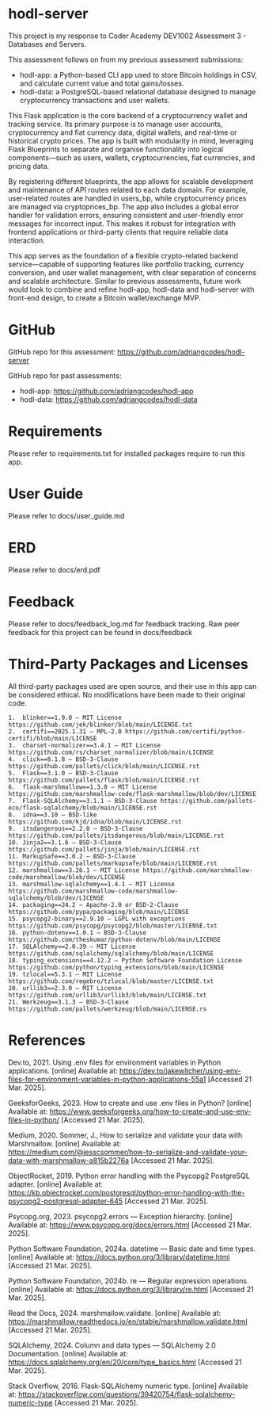 # hodl-server

This project is my response to Coder Academy DEV1002 Assessment 3 - Databases and Servers.

This assessment follows on from my previous assessment submissions:
- hodl-app: a Python-based CLI app used to store Bitcoin holdings in CSV, and calculate current value and total gains/losses.
- hodl-data: a PostgreSQL-based relational database designed to manage cryptocurrency transactions and user wallets.

This Flask application is the core backend of a cryptocurrency wallet and tracking service. Its primary purpose is to manage user accounts, cryptocurrency and fiat currency data, digital wallets, and real-time or historical crypto prices. The app is built with modularity in mind, leveraging Flask Blueprints to separate and organise functionality into logical components—such as users, wallets, cryptocurrencies, fiat currencies, and pricing data.

By registering different blueprints, the app allows for scalable development and maintenance of API routes related to each data domain. For example, user-related routes are handled in users_bp, while cryptocurrency prices are managed via cryptoprices_bp. The app also includes a global error handler for validation errors, ensuring consistent and user-friendly error messages for incorrect input. This makes it robust for integration with frontend applications or third-party clients that require reliable data interaction.

This app serves as the foundation of a flexible crypto-related backend service—capable of supporting features like portfolio tracking, currency conversion, and user wallet management, with clear separation of concerns and scalable architecture. Similar to previous assessments, future work would look to combine and refine hodl-app, hodl-data and hodl-server with front-end design, to create a Bitcoin wallet/exchange MVP.

# GitHub

GitHub repo for this assessment: https://github.com/adriangcodes/hodl-server

GitHub repo for past assessments:
- hodl-app: https://github.com/adriangcodes/hodl-app
- hodl-data: https://github.com/adriangcodes/hodl-data

# Requirements

Please refer to requirements.txt for installed packages require to run this app.

# User Guide

Please refer to docs/user_guide.md

# ERD

Please refer to docs/erd.pdf

# Feedback

Please refer to docs/feedback_log.md for feedback tracking.
Raw peer feedback for this project can be found in docs/feedback

# Third-Party Packages and Licenses

All third-party packages used are open source, and their use in this app can be considered ethical. No modifications have been made to their original code.

	1.	blinker==1.9.0 — MIT License https://github.com/jek/blinker/blob/main/LICENSE.txt
	2.	certifi==2025.1.31 — MPL-2.0 https://github.com/certifi/python-certifi/blob/main/LICENSE
	3.	charset-normalizer==3.4.1 — MIT License https://github.com/rs/charset_normalizer/blob/main/LICENSE
	4.	click==8.1.8 — BSD-3-Clause https://github.com/pallets/click/blob/main/LICENSE.rst
	5.	Flask==3.1.0 — BSD-3-Clause https://github.com/pallets/flask/blob/main/LICENSE.rst
	6.	flask-marshmallow==1.3.0 — MIT License https://github.com/marshmallow-code/flask-marshmallow/blob/dev/LICENSE
	7.	Flask-SQLAlchemy==3.1.1 — BSD-3-Clause https://github.com/pallets-eco/flask-sqlalchemy/blob/main/LICENSE.rst
	8.	idna==3.10 — BSD-like https://github.com/kjd/idna/blob/main/LICENSE.rst
	9.	itsdangerous==2.2.0 — BSD-3-Clause https://github.com/pallets/itsdangerous/blob/main/LICENSE.rst
	10.	Jinja2==3.1.6 — BSD-3-Clause https://github.com/pallets/jinja/blob/main/LICENSE.rst
	11.	MarkupSafe==3.0.2 — BSD-3-Clause https://github.com/pallets/markupsafe/blob/main/LICENSE.rst
	12.	marshmallow==3.26.1 — MIT License https://github.com/marshmallow-code/marshmallow/blob/dev/LICENSE
	13.	marshmallow-sqlalchemy==1.4.1 — MIT License https://github.com/marshmallow-code/marshmallow-sqlalchemy/blob/dev/LICENSE
	14.	packaging==24.2 — Apache-2.0 or BSD-2-Clause https://github.com/pypa/packaging/blob/main/LICENSE
	15.	psycopg2-binary==2.9.10 — LGPL with exceptions https://github.com/psycopg/psycopg2/blob/master/LICENSE.txt
	16.	python-dotenv==1.0.1 — BSD-3-Clause https://github.com/theskumar/python-dotenv/blob/main/LICENSE
	17.	SQLAlchemy==2.0.39 — MIT License https://github.com/sqlalchemy/sqlalchemy/blob/main/LICENSE
	18.	typing_extensions==4.12.2 — Python Software Foundation License https://github.com/python/typing_extensions/blob/main/LICENSE
	19.	tzlocal==5.3.1 — MIT License https://github.com/regebro/tzlocal/blob/master/LICENSE.txt
	20.	urllib3==2.3.0 — MIT License https://github.com/urllib3/urllib3/blob/main/LICENSE.txt
	21.	Werkzeug==3.1.3 — BSD-3-Clause https://github.com/pallets/werkzeug/blob/main/LICENSE.rs

# References

Dev.to, 2021. Using .env files for environment variables in Python applications. [online] Available at: https://dev.to/jakewitcher/using-env-files-for-environment-variables-in-python-applications-55a1 [Accessed 21 Mar. 2025].

GeeksforGeeks, 2023. How to create and use .env files in Python? [online] Available at: https://www.geeksforgeeks.org/how-to-create-and-use-env-files-in-python/ [Accessed 21 Mar. 2025].

Medium, 2020. Sommer, J., How to serialize and validate your data with Marshmallow. [online] Available at: https://medium.com/@jesscsommer/how-to-serialize-and-validate-your-data-with-marshmallow-a815b2276a [Accessed 21 Mar. 2025].

ObjectRocket, 2019. Python error handling with the Psycopg2 PostgreSQL adapter. [online] Available at: https://kb.objectrocket.com/postgresql/python-error-handling-with-the-psycopg2-postgresql-adapter-645 [Accessed 21 Mar. 2025].

Psycopg.org, 2023. psycopg2.errors — Exception hierarchy. [online] Available at: https://www.psycopg.org/docs/errors.html [Accessed 21 Mar. 2025].

Python Software Foundation, 2024a. datetime — Basic date and time types. [online] Available at: https://docs.python.org/3/library/datetime.html [Accessed 21 Mar. 2025].

Python Software Foundation, 2024b. re — Regular expression operations. [online] Available at: https://docs.python.org/3/library/re.html [Accessed 21 Mar. 2025].

Read the Docs, 2024. marshmallow.validate. [online] Available at: https://marshmallow.readthedocs.io/en/stable/marshmallow.validate.html [Accessed 21 Mar. 2025].

SQLAlchemy, 2024. Column and data types — SQLAlchemy 2.0 Documentation. [online] Available at: https://docs.sqlalchemy.org/en/20/core/type_basics.html [Accessed 21 Mar. 2025].

Stack Overflow, 2016. Flask-SQLAlchemy numeric type. [online] Available at: https://stackoverflow.com/questions/39420754/flask-sqlalchemy-numeric-type [Accessed 21 Mar. 2025].